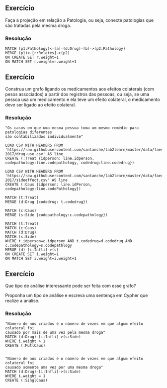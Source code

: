 ## Exercício

Faça a projeção em relação a Patologia, ou seja, conecte patologias que são tratadas pela mesma droga.

### Resolução
~~~cypher
MATCH (p1:Pathology)<-[a]-(d:Drug)-[b]->(p2:Pathology)
MERGE (p1)<-[r:Relates]->(p2)
ON CREATE SET r.weight=1
ON MATCH SET r.weight=r.weight+1

~~~


## Exercício

Construa um grafo ligando os medicamentos aos efeitos colaterais (com pesos associados) a partir dos registros das pessoas, ou seja, se uma pessoa usa um medicamento e ela teve um efeito colateral, o medicamento deve ser ligado ao efeito colateral.

### Resolução
~~~cypher
"Os casos em que uma mesma pessoa toma um mesmo remédio para patologias diferentes
são contabilizados individualmente"

LOAD CSV WITH HEADERS FROM 'https://raw.githubusercontent.com/santanche/lab2learn/master/data/faers-2017/drug-use.csv' AS line
CREATE (:Treat {idperson: line.idperson, codepathology:line.codepathology, codedrug:line.codedrug})

LOAD CSV WITH HEADERS FROM 'https://raw.githubusercontent.com/santanche/lab2learn/master/data/faers-2017/sideeffect.csv' AS line
CREATE (:Caus {idperson: line.idPerson, codepathology:line.codePathology})

MATCH (t:Treat)
MERGE (d:Drug {codedrug: t.codedrug})

MATCH (c:Caus)
MERGE (s:Side {codepathology:c.codepathology})

MATCH (t:Treat)
MATCH (c:Caus)
MATCH (d:Drug)
MATCH (s:Side)
WHERE t.idperson=c.idperson AND t.codedrug=d.codedrug AND c.codepathology=s.codepathlogy
MERGE (d)-[i:Infli]->(s)
ON CREATE SET i.weight=1
ON MATCH SET i.weight=i.weight+1

~~~

## Exercício

Que tipo de análise interessante pode ser feita com esse grafo?

Proponha um tipo de análise e escreva uma sentença em Cypher que realize a análise.

### Resolução
~~~cypher
"Número de nós criados é o número de vezes em que algum efeito colateral foi
causado por mais de uma vez pela mesma droga"
MATCH (d:Drug)-[i:Infli]->(s:Side)
WHERE i.weight > 1
CREATE (:MutlCaus)


"Número de nós criados é o número de vezes em que algum efeito colateral foi
causado somente uma vez por uma mesma droga"
MATCH (d:Drug)-[i:Infli]->(s:Side)
WHERE i.weight = 1
CREATE (:SinglCaus)

~~~
